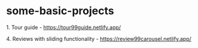 # some-basic-projects

<p>1. Tour guide - <a href="https://tour99guide.netlify.app/">https://tour99guide.netlify.app/</a></p>
<p>4. Reviews with sliding functionality - <a href="https://review99carousel.netlify.app/">https://review99carousel.netlify.app/</a></p>

